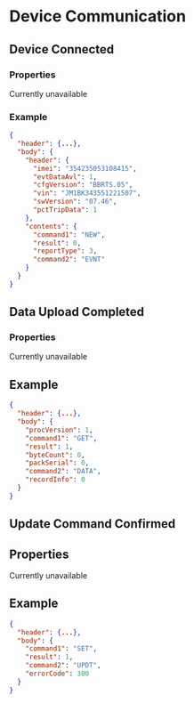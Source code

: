 # Device Communication

## <a name="device-connected"></a> Device Connected

### Properties

Currently unavailable

### Example

```json
{
  "header": {...},
  "body": {
    "header": {
      "imei": "354235053108415",
      "evtDataAvl": 1,
      "cfgVersion": "BBRTS.05",
      "vin": "JM1BK343551221507",
      "swVersion": "07.46",
      "pctTripData": 1
    },
    "contents": {
      "command1": "NEW",
      "result": 0,
      "reportType": 3,
      "command2": "EVNT"
    }
  }
}
```

## <a name="data-upload-completed"></a> Data Upload Completed

### Properties

Currently unavailable

## Example

```json
{
  "header": {...},
  "body": {
    "procVersion": 1,
    "command1": "GET",
    "result": 1,
    "byteCount": 0,
    "packSerial": 0,
    "command2": "DATA",
    "recordInfo": 0
  }
}
```

## <a name="update-command-confirmed"></a> Update Command Confirmed

## Properties

Currently unavailable

## Example

```json
{
  "header": {...},
  "body": {
    "command1": "SET",
    "result": 1,
    "command2": "UPDT",
    "errorCode": 300
  }
}
```
